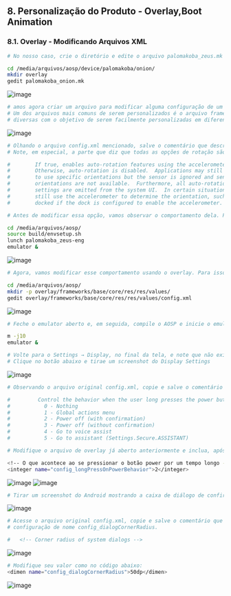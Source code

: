 ## 8. Personalização do Produto - Overlay,Boot Animation

### 8.1. Overlay - Modificando Arquivos XML

```bash
# No nosso caso, crie o diretório e edite o arquivo palomakoba_zeus.mk e adicione o código abaixo no final do arquivo:

cd /media/arquivos/aosp/device/palomakoba/onion/
mkdir overlay
gedit palomakoba_onion.mk
```
![image](https://user-images.githubusercontent.com/19675356/227388479-4325422b-08ae-445f-a059-3d13314449eb.png)

```bash
# amos agora criar um arquivo para modificar alguma configuração de um XML existente no AOSP. 
# Um dos arquivos mais comuns de serem personalizados é o arquivo frameworks/base/core/res/res/values/config.xml. Este arquivo possui configurações 
# diversas com o objetivo de serem facilmente personalizadas em diferentes produtos e hardwares através deste recurso de overlay.
```
![image](https://user-images.githubusercontent.com/19675356/227388999-56ac4a45-e853-48d8-bc7d-59cfdd5216bd.png)


```bash
# Olhando o arquivo config.xml mencionado, salve o comentário que descreve a configuração de nome config_supportAutoRotation. 
# Note, em especial, a parte que diz que todas as opções de rotação são removidas das configurações (settings).

#        If true, enables auto-rotation features using the accelerometer.
#        Otherwise, auto-rotation is disabled.  Applications may still request
#        to use specific orientations but the sensor is ignored and sensor-based
#        orientations are not available.  Furthermore, all auto-rotation related
#        settings are omitted from the system UI.  In certain situations we may
#        still use the accelerometer to determine the orientation, such as when
#        docked if the dock is configured to enable the accelerometer.

```

```bash
# Antes de modificar essa opção, vamos observar o comportamento dela. Para isso, inicie o seu emulador, caso não esteja aberto:

cd /media/arquivos/aosp/
source build/envsetup.sh
lunch palomakoba_zeus-eng
emulator &
```
![image](https://user-images.githubusercontent.com/19675356/227389466-57a60059-63d4-460c-bb19-d16e580f87b1.png)

```bash
# Agora, vamos modificar esse comportamento usando o overlay. Para isso, crie o  caminho completo do arquivo de overlay e edite-o:

cd /media/arquivos/aosp/
mkdir -p overlay/frameworks/base/core/res/res/values/
gedit overlay/frameworks/base/core/res/res/values/config.xml
```
![image](https://user-images.githubusercontent.com/19675356/227390143-95b71a50-9fe8-4a07-b24f-1cbfbda05f7e.png)

```bash
# Feche o emulator aberto e, em seguida, compile o AOSP e inicie o emulator novamente:

m -j10
emulator &

# Volte para o Settings → Display, no final da tela, e note que não existe mais a opção "Auto-rotate screen". 
# Clique no botão abaixo e tirae um screenshot do Display Settings
```
![image](https://user-images.githubusercontent.com/19675356/227391765-697f122a-1799-49b5-8f4a-d4ee818b1b7a.png)

```bash
# Observando o arquivo original config.xml, copie e salve o comentário que descreve a configuração de nome config_longPressOnPowerBehavior.

#         Control the behavior when the user long presses the power button.
#           0 - Nothing
#           1 - Global actions menu
#           2 - Power off (with confirmation)
#           3 - Power off (without confirmation)
#           4 - Go to voice assist
#           5 - Go to assistant (Settings.Secure.ASSISTANT)
```

```bash
# Modifique o arquivo de overlay já aberto anteriormente e inclua, após a linha do config_supportAutoRotation, o código abaixo:

<!-- O que acontece ao se pressionar o botão power por um tempo longo -->
<integer name="config_longPressOnPowerBehavior">2</integer>
```
![image](https://user-images.githubusercontent.com/19675356/227392639-6d9199d7-8ed2-4f4c-ad70-0fed90f88c03.png)
![image](https://user-images.githubusercontent.com/19675356/227393460-3797ba6f-d579-4bd9-bce1-f551906987a4.png)

```bash
# Tirar um screenshot do Android mostrando a caixa de diálogo de confirmação.
```
![image](https://user-images.githubusercontent.com/19675356/227393616-14343121-15fc-4049-9ea1-ad4e24bd135b.png)

```bash
# Acesse o arquivo original config.xml, copie e salve o comentário que descreve a 
# configuração de nome config_dialogCornerRadius.

#   <!-- Corner radius of system dialogs -->
```
![image](https://user-images.githubusercontent.com/19675356/227393924-faec4d89-a6d9-4ac8-abb3-6026226b5f5a.png)

```bash
# Modifique seu valor como no código abaixo:
<dimen name="config_dialogCornerRadius">50dp</dimen>
```
![image](https://user-images.githubusercontent.com/19675356/227394055-dde7fa2c-435d-4f6a-bf50-fdf3dd4fbc99.png)

```bash

```

```bash

```

```bash

```

```bash

```

```bash

```

```bash

```

```bash

```

```bash

```

```bash

```

```bash

```

```bash

```

```bash

```

```bash

```

